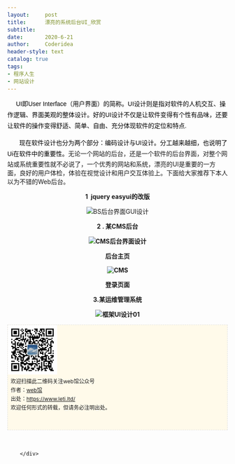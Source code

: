 ```yaml
---
layout:     post
title:      漂亮的系统后台UI_欣赏
subtitle:   
date:       2020-6-21
author:     Coderidea
header-style: text
catalog: true
tags:
- 程序人生
- 网站设计
--- 
```

<div class="postBody">
			<div id="cnblogs_post_body" class="blogpost-body"><p style="text-align:left;">     <span class="Apple-style-span" style="color:#000000;text-transform:none;text-indent:0px;letter-spacing:normal;word-spacing:0px;border-collapse:separate;"><span class="Apple-style-span" style="line-height:25px;font-family:arial, '宋体', sans-serif;font-size:14px;">UI即User Interface（用户界面）的简称。UI设计则是指对软件的人机交互、操作逻辑、界面美观的整体设计。好的UI设计不仅是让软件变得有个性有品味，还要让软件的操作变得舒适、简单、自由、充分体现软件的定位和特点.</span></span></p>
<p style="text-align:left;"><span class="Apple-style-span" style="color:#000000;text-transform:none;text-indent:0px;letter-spacing:normal;word-spacing:0px;border-collapse:separate;"><span class="Apple-style-span" style="line-height:25px;font-family:arial, '宋体', sans-serif;font-size:14px;">       现在<span class="Apple-style-span" style="color:#000000;text-transform:none;text-indent:0px;letter-spacing:normal;word-spacing:0px;border-collapse:separate;"><span class="Apple-style-span" style="line-height:24px;font-family:arial, '宋体', sans-serif;font-size:14px;">软件设计也分为两个部分：编码设计与UI设计。分工越来越细，也说明了Ui在软件中的重要性。</span></span></span></span>无论一个网站的后台，还是一个软件的后台界面，对整个网站或系统重要性就不必说了，一个优秀的网站和系统，漂亮的UI是重要的一方面，良好的用户体检，体验在视觉设计和用户交互体验上。下面给大家推荐下本人以为不错的Web后台。</p>
<p style="text-align:center;"><strong>1  jquery easyui的改版</strong></p>
<p style="text-align:center;"><img src="http://www.uimaker.com/uploads/allimg/110715/1_110715142038_1.png" alt="BS后台界面GUI设计" width="900" /></p>
<p style="text-align:center;"><strong>2 . 某CMS后台</strong></p>
<p style="text-align:center;"><strong><img src="http://www.uimaker.com/uploads/allimg/110727/1_110727212819_1.png" alt="CMS后台界面设计" /></strong></p>
<p style="text-align:center;"><strong>后台主页</strong></p>
<p style="text-align:center;"><strong><img src="http://www.uimaker.com/uploads/allimg/110727/1_110727212819_2.png" alt="CMS" /></strong></p>
<p style="text-align:center;"><strong>登录页面</strong></p>
<p style="text-align:center;"><strong>3.某运维管理系统</strong></p>
<p style="text-align:center;"><strong><img src="http://www.uimaker.com/uploads/allimg/110720/1_110720085657_2.jpg" alt="框架UI设计01" width="807" height="880" border="0" /></strong></p>
<p id="PSignature" style="line-height:20px;background:#FFFAEA no-repeat 2% 50%;font-size:12px;border:#e0e0e0 1px dashed;"><img title="web馆" src="/img/wx.gif" alt="" width="113" height="113" /><br />  欢迎扫描此二维码关注web馆公众号  <br />  作者：<a href="https://www.leti.ltd/">web馆</a>  <br />  出处：<a href="http://www.cnblogs.com/xiaoyao2011">https://www.leti.ltd/</a> <br />  欢迎任何形式的转载，但请务必注明出处。<br /><br /><br /></p>
<p> </p></div><div id="MySignature"></div>
<div class="clear"></div>
<div id="blog_post_info_block">
<div id="BlogPostCategory"></div>
<div id="EntryTag"></div>
<div id="blog_post_info">
</div>
<div class="clear"></div>
<div id="post_next_prev"></div>
</div>


		</div>